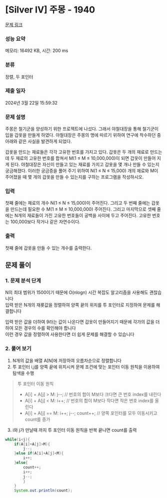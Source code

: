 # [Silver IV] 주몽 - 1940 

[문제 링크](https://www.acmicpc.net/problem/1940) 

### 성능 요약

메모리: 16492 KB, 시간: 200 ms

### 분류

정렬, 두 포인터

### 제출 일자

2024년 3월 22일 15:59:32

### 문제 설명

<p>주몽은 철기군을 양성하기 위한 프로젝트에 나섰다. 그래서 야철대장을 통해 철기군이 입을 갑옷을 만들게 하였다. 야철대장은 주몽의 명에 따르기 위하여 연구에 착수하던 중 아래와 같은 사실을 발견하게 되었다.</p>

<p>갑옷을 만드는 재료들은 각각 고유한 번호를 가지고 있다. 갑옷은 두 개의 재료로 만드는데 두 재료의 고유한 번호를 합쳐서 M(1 ≤ M ≤ 10,000,000)이 되면 갑옷이 만들어 지게 된다. 야철대장은 자신이 만들고 있는 재료를 가지고 갑옷을 몇 개나 만들 수 있는지 궁금해졌다. 이러한 궁금증을 풀어 주기 위하여 N(1 ≤ N ≤ 15,000) 개의 재료와 M이 주어졌을 때 몇 개의 갑옷을 만들 수 있는지를 구하는 프로그램을 작성하시오.</p>

### 입력 

 <p>첫째 줄에는 재료의 개수 N(1 ≤ N ≤ 15,000)이 주어진다. 그리고 두 번째 줄에는 갑옷을 만드는데 필요한 수 M(1 ≤ M ≤ 10,000,000) 주어진다. 그리고 마지막으로 셋째 줄에는 N개의 재료들이 가진 고유한 번호들이 공백을 사이에 두고 주어진다. 고유한 번호는 100,000보다 작거나 같은 자연수이다.</p>

### 출력 

 <p>첫째 줄에 갑옷을 만들 수 있는 개수를 출력한다.</p>

## 문제 풀이

### 1. 문제 분석 단계

N의 최대 범위가 1500이기 때문에 O(nlogn) 시간 복잡도 알고리즘을 사용해도 괜찮습니다  
입력 받은 N개의 재룟값을 정렬하여 양쪽 끝의 위치를 투 포인터로 지정하여 문제를 해결합니다

입력 받은 값을 더하여 9라는 값이 나온다면 갑옷이 만들어지기 때문에 각가의 값을 더하여 모든 경우의 수를 확인해야 합니다  
이런 경우 값을 정렬하여 사용한다면 더 쉽게 문제를 해결할 수 있습니다

### 2. 풀어 보기
1. N개의 값을 배열 A[N]에 저장하여 오름차순으로 정렬합니다
2. 투 포인터 i,j를 양쪽 끝에 위치시켜 문제 조건에 맞는 포인터 이동 원칙을 이용하여 탐색을 수행
> 투 포인터 이동 원칙
> - A[i] + A[j] > M: j--; // 번호의 합이 M보다 크다면 큰 번호 index를 내린다
> - A[i] + A[j] < M: i++; // 번호의 합이 M보다 작다면 작은 번호 index를 올린다
> - A[i] + A[j] == M: i++; j--; count++; // 양쪽 포인터를 모두 이동시키고 count를 증가
3. i와 j가 만날때 까지 투 포인터 이동 원칙을 반복 끝나면 count를 출력
``` java
while(i<j){ 
    if(A[i]+A[j]>M){
        j--;
    }else if(A[i]+A[j]<M){
        i++;
    }else{
        count++;
        i++;
        j--;
        }
    }
    System.out.println(count);
```


